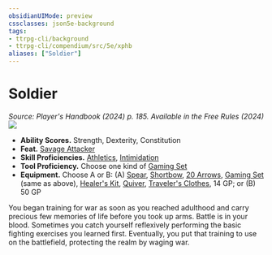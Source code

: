 ```yaml
---
obsidianUIMode: preview
cssclasses: json5e-background
tags:
- ttrpg-cli/background
- ttrpg-cli/compendium/src/5e/xphb
aliases: ["Soldier"]
---
```

# Soldier
*Source: Player's Handbook (2024) p. 185. Available in the Free Rules (2024)*  
![](Mechanics/backgrounds/img/soldier.webp#right)

- **Ability Scores.** Strength, Dexterity, Constitution  
- **Feat.** [Savage Attacker](Mechanics/feats/savage-attacker-xphb.md)  
- **Skill Proficiencies.** [Athletics](Mechanics/rules/skills.md#Athletics), [Intimidation](Mechanics/rules/skills.md#Intimidation)  
- **Tool Proficiency.** Choose one kind of [Gaming Set](Mechanics/items/gaming-set-xphb.md)  
- **Equipment.** Choose A or B: (A) [Spear](Mechanics/items/spear-xphb.md), [Shortbow](Mechanics/items/shortbow-xphb.md), [20 Arrows](Mechanics/items/arrow-xphb.md), [Gaming Set](Mechanics/items/gaming-set-xphb.md) (same as above), [Healer's Kit](Mechanics/items/healers-kit-xphb.md), [Quiver](Mechanics/items/quiver-xphb.md), [Traveler's Clothes](Mechanics/items/travelers-clothes-xphb.md), 14 GP; or (B) 50 GP  

You began training for war as soon as you reached adulthood and carry precious few memories of life before you took up arms. Battle is in your blood. Sometimes you catch yourself reflexively performing the basic fighting exercises you learned first. Eventually, you put that training to use on the battlefield, protecting the realm by waging war.